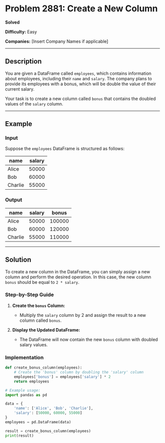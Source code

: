 # Problem 2881: Create a New Column

**Solved**

**Difficulty:** Easy

**Companies:** [Insert Company Names if applicable]

---

## Description

You are given a DataFrame called `employees`, which contains information about employees, including their `name` and `salary`. The company plans to provide its employees with a bonus, which will be double the value of their current salary.

Your task is to create a new column called `bonus` that contains the doubled values of the `salary` column.

---

## Example

### Input

Suppose the `employees` DataFrame is structured as follows:

| name       | salary |
|------------|--------|
| Alice      | 50000  |
| Bob        | 60000  |
| Charlie    | 55000  |

### Output

| name       | salary | bonus  |
|------------|--------|--------|
| Alice      | 50000  | 100000 |
| Bob        | 60000  | 120000 |
| Charlie    | 55000  | 110000 |

---

## Solution

To create a new column in the DataFrame, you can simply assign a new column and perform the desired operation. In this case, the new column `bonus` should be equal to `2 * salary`.

### Step-by-Step Guide

1. **Create the `bonus` Column:**
   - Multiply the `salary` column by 2 and assign the result to a new column called `bonus`.

2. **Display the Updated DataFrame:**
   - The DataFrame will now contain the new `bonus` column with doubled salary values.

### Implementation

```python
def create_bonus_column(employees):
    # Create the 'bonus' column by doubling the 'salary' column
    employees['bonus'] = employees['salary'] * 2
    return employees

# Example usage:
import pandas as pd

data = {
    'name': ['Alice', 'Bob', 'Charlie'],
    'salary': [50000, 60000, 55000]
}
employees = pd.DataFrame(data)

result = create_bonus_column(employees)
print(result)

